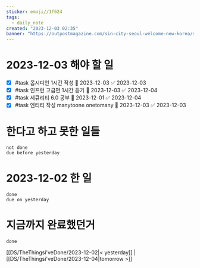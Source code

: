 ```yaml
---
sticker: emoji//1f624
tags:
  - daily_note
created: "2023-12-03 02:35"
banner: "https://outpostmagazine.com/sin-city-seoul-welcome-new-korea/seoul-skyline-photo/"
---
```


# 2023-12-03 해야 할 일

- [x] #task 옵시디언 1시간 작성 📅 2023-12-03 ✅ 2023-12-03
- [x] #task 인프런 고급편 1시간 듣기 📅 2023-12-03 ✅ 2023-12-04
- [x] #task 세큐리티 6.0 공부 📅 2023-12-01 ✅ 2023-12-04
- [x] #task 엔티티 작성 manytoone onetomany 📅 2023-12-03 ✅ 2023-12-03
# 한다고 하고 못한 일들
```tasks
not done
due before yesterday
```
# 2023-12-02 한 일
```tasks
done
due on yesterday
```
# 지금까지 완료했던거 
```tasks
done
```
[[DS/TheThingsi'veDone/2023-12-02|< yesterday]] | [[DS/TheThingsi'veDone/2023-12-04|tomorrow >]]